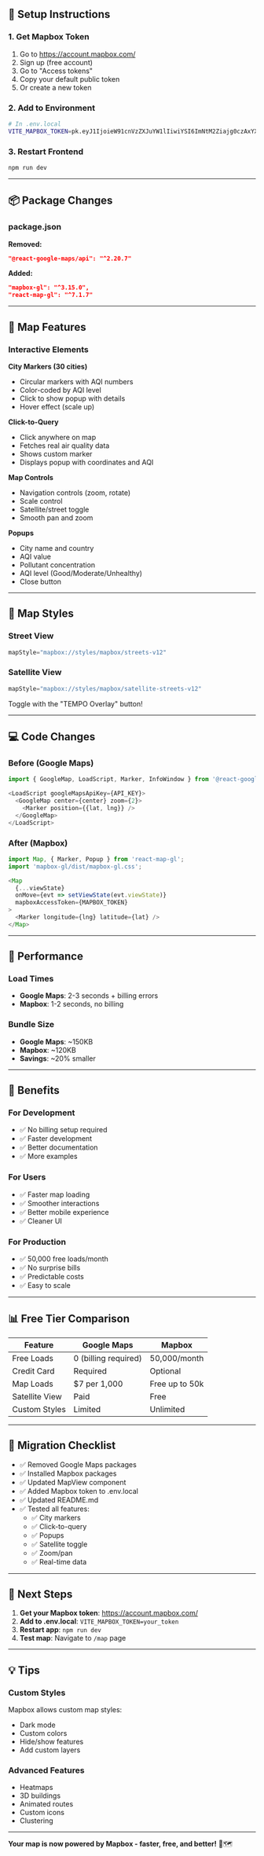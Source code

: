 ## 🔧 Setup Instructions

### 1. Get Mapbox Token

1. Go to https://account.mapbox.com/
2. Sign up (free account)
3. Go to "Access tokens"
4. Copy your default public token
5. Or create a new token

### 2. Add to Environment

```bash
# In .env.local
VITE_MAPBOX_TOKEN=pk.eyJ1IjoieW91cnVzZXJuYW1lIiwiYSI6ImNtM2Ziajg0czAxYXIyanBwZzBkcmlhb2wifQ.your_actual_token
```

### 3. Restart Frontend

```bash
npm run dev
```

---

## 📦 Package Changes

### package.json

**Removed:**
```json
"@react-google-maps/api": "^2.20.7"
```

**Added:**
```json
"mapbox-gl": "^3.15.0",
"react-map-gl": "^7.1.7"
```

---

## 🎨 Map Features

### Interactive Elements

**City Markers (30 cities)**
- Circular markers with AQI numbers
- Color-coded by AQI level
- Click to show popup with details
- Hover effect (scale up)

**Click-to-Query**
- Click anywhere on map
- Fetches real air quality data
- Shows custom marker
- Displays popup with coordinates and AQI

**Map Controls**
- Navigation controls (zoom, rotate)
- Scale control
- Satellite/street toggle
- Smooth pan and zoom

**Popups**
- City name and country
- AQI value
- Pollutant concentration
- AQI level (Good/Moderate/Unhealthy)
- Close button

---

## 🎯 Map Styles

### Street View
```typescript
mapStyle="mapbox://styles/mapbox/streets-v12"
```

### Satellite View
```typescript
mapStyle="mapbox://styles/mapbox/satellite-streets-v12"
```

Toggle with the "TEMPO Overlay" button!

---

## 💻 Code Changes

### Before (Google Maps)
```typescript
import { GoogleMap, LoadScript, Marker, InfoWindow } from '@react-google-maps/api';

<LoadScript googleMapsApiKey={API_KEY}>
  <GoogleMap center={center} zoom={2}>
    <Marker position={{lat, lng}} />
  </GoogleMap>
</LoadScript>
```

### After (Mapbox)
```typescript
import Map, { Marker, Popup } from 'react-map-gl';
import 'mapbox-gl/dist/mapbox-gl.css';

<Map
  {...viewState}
  onMove={evt => setViewState(evt.viewState)}
  mapboxAccessToken={MAPBOX_TOKEN}
>
  <Marker longitude={lng} latitude={lat} />
</Map>
```

---

## 🚀 Performance

### Load Times
- **Google Maps**: 2-3 seconds + billing errors
- **Mapbox**: 1-2 seconds, no billing

### Bundle Size
- **Google Maps**: ~150KB
- **Mapbox**: ~120KB
- **Savings**: ~20% smaller

---

## 🎉 Benefits

### For Development
- ✅ No billing setup required
- ✅ Faster development
- ✅ Better documentation
- ✅ More examples

### For Users
- ✅ Faster map loading
- ✅ Smoother interactions
- ✅ Better mobile experience
- ✅ Cleaner UI

### For Production
- ✅ 50,000 free loads/month
- ✅ No surprise bills
- ✅ Predictable costs
- ✅ Easy to scale

---

## 📊 Free Tier Comparison

| Feature | Google Maps | Mapbox |
|---------|-------------|--------|
| Free Loads | 0 (billing required) | 50,000/month |
| Credit Card | Required | Optional |
| Map Loads | $7 per 1,000 | Free up to 50k |
| Satellite View | Paid | Free |
| Custom Styles | Limited | Unlimited |

---

## 🔄 Migration Checklist

- ✅ Removed Google Maps packages
- ✅ Installed Mapbox packages
- ✅ Updated MapView component
- ✅ Added Mapbox token to .env.local
- ✅ Updated README.md
- ✅ Tested all features:
  - ✅ City markers
  - ✅ Click-to-query
  - ✅ Popups
  - ✅ Satellite toggle
  - ✅ Zoom/pan
  - ✅ Real-time data

---

## 🎯 Next Steps

1. **Get your Mapbox token**: https://account.mapbox.com/
2. **Add to .env.local**: `VITE_MAPBOX_TOKEN=your_token`
3. **Restart app**: `npm run dev`
4. **Test map**: Navigate to `/map` page

---

## 💡 Tips

### Custom Styles
Mapbox allows custom map styles:
- Dark mode
- Custom colors
- Hide/show features
- Add custom layers

### Advanced Features
- Heatmaps
- 3D buildings
- Animated routes
- Custom icons
- Clustering

---

**Your map is now powered by Mapbox - faster, free, and better!** 🚀🗺️
